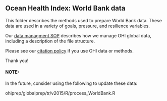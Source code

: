 ## Ocean Health Index: World Bank data

This folder describes the methods used to prepare World Bank data.  These data are used in a variety of goals, pressure, and resilience variables.

Our [data managment SOP](https://rawgit.com/OHI-Science/ohiprep/master/src/dataOrganization_SOP.html) describes how we manage OHI global data, including a description of the file structure.

Please see our [citation policy](http://ohi-science.org/citation-policy/) if you use OHI data or methods.

Thank you!


#### NOTE:
In the future, consider using the following to update these data:

ohiprep/globalprep/tr/v2015/R/process_WorldBank.R